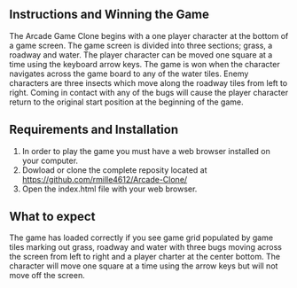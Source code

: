 ## Instructions and Winning the Game

The Arcade Game Clone begins with a one player character at the bottom of a game screen.  The game screen is divided into three sections; grass, a roadway and water.  The player character can be moved one square at a time using the keyboard arrow keys.  The game is won when the character navigates across the game board to any of the water tiles.  Enemy characters are three insects which move along the roadway tiles from left to right.  Coming in contact with any of the bugs will cause the player character return to the original start position at the beginning of the game.


## Requirements and Installation
  1.  In order to play the game you must have a web browser installed on your computer.
  2.  Dowload or clone the complete reposity located at https://github.com/rmille4612/Arcade-Clone/
  3.  Open the index.html file with your web browser.


## What to expect

The game has loaded correctly if you see game grid populated by game tiles marking out grass, roadway and water with three bugs moving across the screen from left to right and a player charter at the center bottom. The character will move one square at a time using the arrow keys but will not move off the screen.
